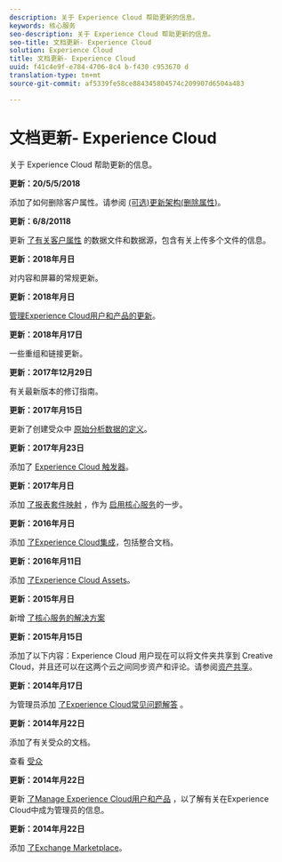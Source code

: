 ```yaml
---
description: 关于 Experience Cloud 帮助更新的信息。
keywords: 核心服务
seo-description: 关于 Experience Cloud 帮助更新的信息。
seo-title: 文档更新- Experience Cloud
solution: Experience Cloud
title: 文档更新- Experience Cloud
uuid: f41c4e9f-e784-4706-8c4 b-f430 c953670 d
translation-type: tm+mt
source-git-commit: af5339fe58ce884345804574c209907d6504a483

---
```



# 文档更新- Experience Cloud

关于 Experience Cloud 帮助更新的信息。

**更新：20/5/5/2018**

添加了如何删除客户属性。请参阅 [(可选)更新架构(删除属性)](attributes/t-crs-usecase.md#task_6568898BB7C44A42ABFB86532B89063C)。

**更新：6/8/20118**

更新 [了有关客户属性](attributes/crs-data-file.md#concept_DE908F362DF24172BFEF48E1797DAF19) 的数据文件和数据源，包含有关上传多个文件的信息。

**更新：2018年月日**

对内容和屏幕的常规更新。

**更新：2018年月日**

[管理Experience Cloud用户和产品的更新](admin-getting-started/admin-getting-started.md#topic_3FCB4099640647E3B2411ADBFCE81909)。

**更新：2018年月17日**

一些重组和链接更新。

**更新：2017年12月29日**

有关最新版本的修订指南。

**更新：2017年月15日**

更新了创建受众中 [原始分析数据的定义](audience-library/t-audience-create.md#task_37F407F58BF9459493BB8E968CDFE737)。

**更新：2017年月23日**

添加了 [Experience Cloud 触发器](activation/triggers.md#concept_887B30241B3E4DB0A2553B2996E2D4FB)。

**更新：2017年月日**

添加 [了报表套件映射](core-services/core-services.md#concept_apg_zq2_rw) ，作为 [启用核心服务](core-services/core-services.md#concept_07ED1D5C64234E77976E6D572E78FB9C)的一步。

**更新：2016年月日**

添加 [了Experience Cloud集成](marketing-cloud-integrations.md#concept_9E6D3E37D1E3452E8CCCFA92AF034F90)，包括整合文档。

**更新：2016年月11日**

添加 [了Experience Cloud Assets](experience-cloud-assets/experience-cloud-assets.md#concept_DDA5224C907D4A4F817D795DA0ED64D0)。

**更新：2015年月日**

新增 [了核心服务的解决方案](core-services/core-services.md#concept_07ED1D5C64234E77976E6D572E78FB9C)

**更新：2015年月15日**

添加了以下内容：Experience Cloud 用户现在可以将文件夹共享到 Creative Cloud，并且还可以在这两个云之间同步资产和评论。请参阅[资产共享](experience-cloud-assets/creative-cloud.md#concept_3E5A34C3459047D5965F900788A9BA68)。

**更新：2014年月17日**

为管理员添加 [了Experience Cloud常见问题解答](admin-getting-started/faq.md#concept_13219B4E51784577B6FF78AAA203DE91) 。

**更新：2014年月22日**

添加了有关受众的文档。

查看 [受众](audience-library/audience-library.md#topic_679810123CAA4E0CA4FA3417FB0100C7)

**更新：2014年月22日**

更新 [了Manage Experience Cloud用户和产品](admin-getting-started/admin-getting-started.md#topic_3FCB4099640647E3B2411ADBFCE81909) ，以了解有关在Experience Cloud中成为管理员的信息。

**更新：2014年月22日**

添加 [了Exchange Marketplace](exchange.md#concept_E07F16F070544B82B56527A845C41D59)。
